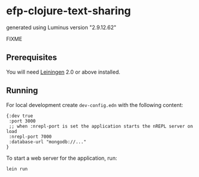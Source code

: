 # efp-clojure-text-sharing

generated using Luminus version "2.9.12.62"

FIXME

## Prerequisites

You will need [Leiningen][1] 2.0 or above installed.

[1]: https://github.com/technomancy/leiningen

## Running

For local development create `dev-config.edn` with the following content:

```edn
{:dev true
 :port 3000
 ;; when :nrepl-port is set the application starts the nREPL server on load
 :nrepl-port 7000
 :database-url "mongodb://..."
}

```

To start a web server for the application, run:

    lein run 
